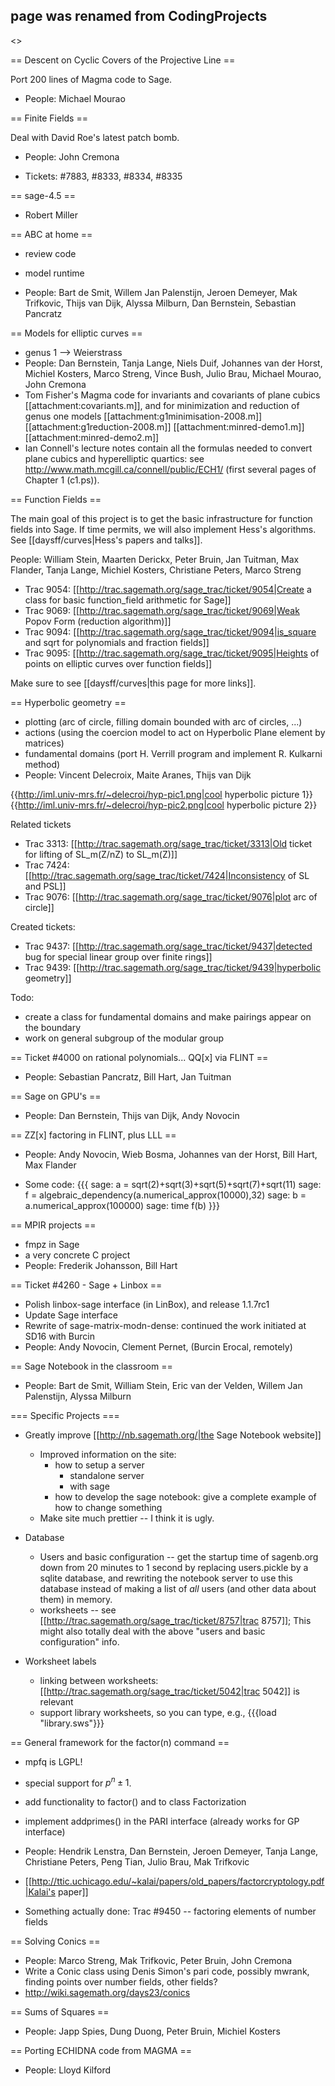 ## page was renamed from CodingProjects

<<TableOfContents>>

== Descent on Cyclic Covers of the Projective Line ==

 Port 200 lines of Magma code to Sage.

 * People: Michael Mourao


== Finite Fields ==

Deal with David Roe's latest patch bomb.

 * People: John Cremona

 * Tickets: #7883, #8333, #8334, #8335


== sage-4.5 ==


 * Robert Miller


== ABC at home ==


 * review code
 * model runtime

 * People: Bart de Smit, Willem Jan Palenstijn, Jeroen Demeyer, Mak Trifkovic, Thijs van Dijk, Alyssa Milburn, Dan Bernstein, Sebastian Pancratz


== Models for elliptic curves ==


 * genus 1 --> Weierstrass
 * People: Dan Bernstein, Tanja Lange, Niels Duif, Johannes van der Horst, Michiel Kosters, Marco Streng, Vince Bush, Julio Brau, Michael Mourao, John Cremona
 * Tom Fisher's Magma code for invariants and covariants of plane cubics [[attachment:covariants.m]], and for minimization and reduction of genus one models [[attachment:g1minimisation-2008.m]] [[attachment:g1reduction-2008.m]] [[attachment:minred-demo1.m]] [[attachment:minred-demo2.m]]
 * Ian Connell's lecture notes contain all the formulas needed to convert plane cubics and hyperelliptic quartics:  see http://www.math.mcgill.ca/connell/public/ECH1/ (first several pages of Chapter 1 (c1.ps)).


== Function Fields ==

The main goal of this project is to get the basic infrastructure for function fields into Sage.   If time permits, we will also implement Hess's algorithms.  See [[daysff/curves|Hess's papers and talks]].



People: William Stein, Maarten Derickx, Peter Bruin, Jan Tuitman, Max Flander, Tanja Lange, Michiel Kosters, Christiane Peters, Marco Streng 

 * Trac 9054: [[http://trac.sagemath.org/sage_trac/ticket/9054|Create a class for basic function_field arithmetic for Sage]]
 * Trac 9069: [[http://trac.sagemath.org/sage_trac/ticket/9069|Weak Popov Form (reduction algorithm)]]
 * Trac 9094: [[http://trac.sagemath.org/sage_trac/ticket/9094|is_square and sqrt for polynomials and fraction fields]]
 * Trac 9095: [[http://trac.sagemath.org/sage_trac/ticket/9095|Heights of points on elliptic curves over function fields]]
 
Make sure to see [[daysff/curves|this page for more links]].


== Hyperbolic geometry ==

 * plotting (arc of circle, filling domain bounded with arc of circles, ...)
 * actions (using the coercion model to act on Hyperbolic Plane element by matrices)
 * fundamental domains (port H. Verrill program and implement R. Kulkarni method)
 * People: Vincent Delecroix, Maite Aranes, Thijs van Dijk

{{http://iml.univ-mrs.fr/~delecroi/hyp-pic1.png|cool hyperbolic picture 1}}
{{http://iml.univ-mrs.fr/~delecroi/hyp-pic2.png|cool hyperbolic picture 2}}

Related tickets
 * Trac 3313: [[http://trac.sagemath.org/sage_trac/ticket/3313|Old ticket for lifting of SL_m(Z/nZ) to SL_m(Z)]]
 * Trac 7424: [[http://trac.sagemath.org/sage_trac/ticket/7424|Inconsistency of SL and PSL]]
 * Trac 9076: [[http://trac.sagemath.org/sage_trac/ticket/9076|plot arc of circle]]

Created tickets:
 * Trac 9437: [[http://trac.sagemath.org/sage_trac/ticket/9437|detected bug for special linear group over finite rings]]
 * Trac 9439: [[http://trac.sagemath.org/sage_trac/ticket/9439|hyperbolic geometry]]

Todo:
  * create a class for fundamental domains and make pairings appear on the boundary
  * work on general subgroup of the modular group

== Ticket #4000 on rational polynomials... QQ[x] via FLINT ==


 * People: Sebastian Pancratz, Bill Hart, Jan Tuitman


== Sage on GPU's ==


 * People: Dan Bernstein, Thijs van Dijk, Andy Novocin


== ZZ[x] factoring in FLINT, plus LLL ==


 * People: Andy Novocin, Wieb Bosma, Johannes van der Horst, Bill Hart, Max Flander

 * Some code:
{{{
sage: a = sqrt(2)+sqrt(3)+sqrt(5)+sqrt(7)+sqrt(11)
sage: f = algebraic_dependency(a.numerical_approx(10000),32)
sage: b = a.numerical_approx(100000)
sage: time f(b)
}}}


== MPIR projects ==

 * fmpz in Sage
 * a very concrete C project
 * People: Frederik Johansson, Bill Hart

== Ticket #4260 - Sage + Linbox ==

 * Polish linbox-sage interface (in LinBox), and release 1.1.7rc1
 * Update Sage interface
 * Rewrite of sage-matrix-modn-dense: continued the work initiated at SD16 with Burcin
 * People: Andy Novocin, Clement Pernet, (Burcin Erocal, remotely)


== Sage Notebook in the classroom ==


 * People: Bart de Smit, William Stein, Eric van der Velden, Willem Jan Palenstijn, Alyssa Milburn

=== Specific Projects ===

  * Greatly improve [[http://nb.sagemath.org/|the Sage Notebook website]]
    * Improved information on the site:
       * how to setup a server
          * standalone server
          * with sage
       * how to develop the sage notebook: give a complete example of how to change something
    * Make site much prettier -- I think it is ugly.

  * Database
    * Users and basic configuration -- get the startup time of sagenb.org down from 20 minutes to 1 second by replacing users.pickle by a sqlite database, and rewriting the notebook server to use this database instead of making a list of *all* users (and other data about them) in memory.
    * worksheets -- see [[http://trac.sagemath.org/sage_trac/ticket/8757|trac 8757]];  This might also totally deal with the above "users and basic configuration" info. 

  * Worksheet labels
    * linking between worksheets: [[http://trac.sagemath.org/sage_trac/ticket/5042|trac 5042]] is relevant
    * support library worksheets, so you can type, e.g., {{{load "library.sws"}}}
   

== General framework for the factor(n) command ==

 * mpfq is LGPL!
 * special support for $p^n \pm 1$.
 * add functionality to factor() and to class Factorization
 * implement addprimes() in the PARI interface (already works for GP interface)
 * People: Hendrik Lenstra, Dan Bernstein, Jeroen Demeyer, Tanja Lange, Christiane Peters, Peng Tian, Julio Brau, Mak Trifkovic
 * [[http://ttic.uchicago.edu/~kalai/papers/old_papers/factorcryptology.pdf|Kalai's paper]]

 * Something actually done: Trac #9450  -- factoring elements of number fields

== Solving Conics ==



 * People: Marco Streng, Mak Trifkovic, Peter Bruin, John Cremona
 * Write a Conic class using Denis Simon's pari code, possibly mwrank, finding points over number fields, other fields?
 * http://wiki.sagemath.org/days23/conics


== Sums of Squares ==


 * People: Japp Spies, Dung Duong, Peter Bruin, Michiel Kosters

== Porting ECHIDNA code from MAGMA ==


 * People: Lloyd Kilford
